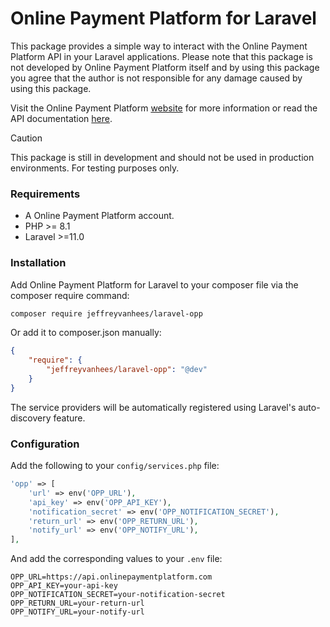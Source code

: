 # Online Payment Platform for Laravel

This package provides a simple way to interact with the Online Payment Platform API in your Laravel applications.
Please note that this package is not developed by Online Payment Platform itself and by using this package
you agree that the author is not responsible for any damage caused by using this package.

Visit the Online Payment Platform [website](https://onlinepaymentplatform.com/) for more information or read
the API documentation [here](https://docs.onlinepaymentplatform.com/).

> [!CAUTION]
> This package is still in development and should not be used in production environments. For testing purposes only.

### Requirements

- A Online Payment Platform account.
- PHP >= 8.1
- Laravel >=11.0

### Installation

Add Online Payment Platform for Laravel to your composer file via the composer require command:

```bash
composer require jeffreyvanhees/laravel-opp
```

Or add it to composer.json manually:

```json
{
    "require": {
        "jeffreyvanhees/laravel-opp": "@dev"
    }
}
```

The service providers will be automatically registered using Laravel's auto-discovery feature.

### Configuration

Add the following to your `config/services.php` file:

```php
'opp' => [
    'url' => env('OPP_URL'),
    'api_key' => env('OPP_API_KEY'),
    'notification_secret' => env('OPP_NOTIFICATION_SECRET'),
    'return_url' => env('OPP_RETURN_URL'),
    'notify_url' => env('OPP_NOTIFY_URL'),
],
```

And add the corresponding values to your `.env` file:

```env
OPP_URL=https://api.onlinepaymentplatform.com
OPP_API_KEY=your-api-key
OPP_NOTIFICATION_SECRET=your-notification-secret
OPP_RETURN_URL=your-return-url
OPP_NOTIFY_URL=your-notify-url
```

